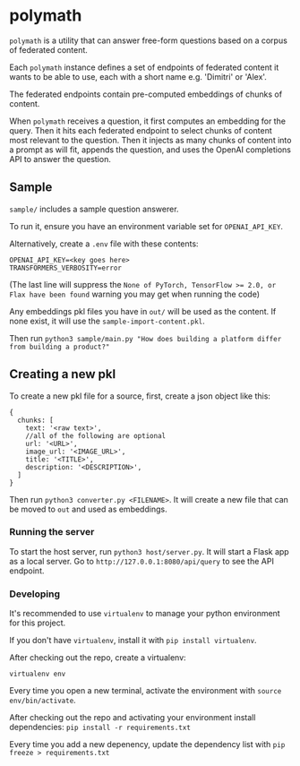# polymath

`polymath` is a utility that can answer free-form questions based on a corpus of federated content.

Each `polymath` instance defines a set of endpoints of federated content it
wants to be able to use, each with a short name e.g. 'Dimitri' or 'Alex'.

The federated endpoints contain pre-computed embeddings of chunks of content.

When `polymath` receives a question, it first computes an embedding for the
query. Then it hits each federated endpoint to select chunks of content most
relevant to the question. Then it injects as many chunks of content into a
prompt as will fit, appends the question, and uses the OpenAI completions API to
answer the question.

## Sample

`sample/` includes a sample question answerer.

To run it, ensure you have an environment variable set for `OPENAI_API_KEY`.

Alternatively, create a `.env` file with these contents:

```
OPENAI_API_KEY=<key goes here>
TRANSFORMERS_VERBOSITY=error
```

(The last line will suppress the `None of PyTorch, TensorFlow >= 2.0, or Flax have been found` warning you may get when running the code)

Any embeddings pkl files you have in `out/` will be used as the content. If none exist, it will use the `sample-import-content.pkl`.

Then run `python3 sample/main.py "How does building a platform differ from building a product?"`

## Creating a new pkl

To create a new pkl file for a source, first, create a json object like this:

```
{
  chunks: [
    text: '<raw text>',
    //all of the following are optional
    url: '<URL>',
    image_url: '<IMAGE_URL>',
    title: '<TITLE>',
    description: '<DESCRIPTION>',
  ]
}
```

Then run `python3 converter.py <FILENAME>`. It will create a new file that can be moved to `out` and used as embeddings.

### Running the server

To start the host server, run `python3 host/server.py`. It will start a Flask app as a local server. Go to `http://127.0.0.1:8080/api/query` to see the API endpoint.

### Developing

It's recommended to use `virtualenv` to manage your python environment for this project.

If you don't have `virtualenv`, install it with `pip install virtualenv`.

After checking out the repo, create a virtualenv:

`virtualenv env`

Every time you open a new terminal, activate the environment with `source env/bin/activate`.

After checking out the repo and activating your environment install dependencies: `pip install -r requirements.txt`

Every time you add a new depenency, update the dependency list with `pip freeze > requirements.txt`
